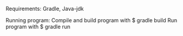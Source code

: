 Requirements: 
Gradle, Java-jdk

Running program:
Compile and build program with $ gradle build
Run program with $ gradle run

